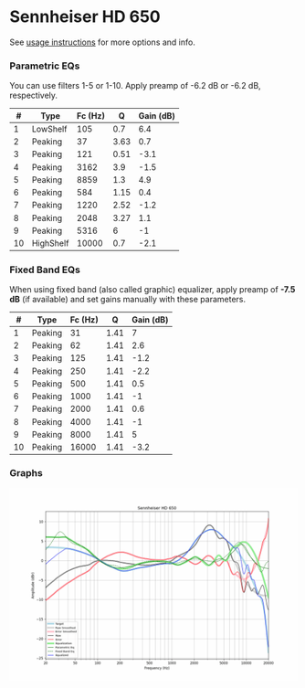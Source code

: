 # Sennheiser HD 650
See [usage instructions](https://github.com/jaakkopasanen/AutoEq#usage) for more options and info.

### Parametric EQs
You can use filters 1-5 or 1-10. Apply preamp of -6.2 dB or -6.2 dB, respectively.

|   # | Type      |   Fc (Hz) |    Q |   Gain (dB) |
|-----|-----------|-----------|------|-------------|
|   1 | LowShelf  |       105 | 0.7  |         6.4 |
|   2 | Peaking   |        37 | 3.63 |         0.7 |
|   3 | Peaking   |       121 | 0.51 |        -3.1 |
|   4 | Peaking   |      3162 | 3.9  |        -1.5 |
|   5 | Peaking   |      8859 | 1.3  |         4.9 |
|   6 | Peaking   |       584 | 1.15 |         0.4 |
|   7 | Peaking   |      1220 | 2.52 |        -1.2 |
|   8 | Peaking   |      2048 | 3.27 |         1.1 |
|   9 | Peaking   |      5316 | 6    |        -1   |
|  10 | HighShelf |     10000 | 0.7  |        -2.1 |

### Fixed Band EQs
When using fixed band (also called graphic) equalizer, apply preamp of **-7.5 dB** (if available) and set gains manually with these parameters.

|   # | Type    |   Fc (Hz) |    Q |   Gain (dB) |
|-----|---------|-----------|------|-------------|
|   1 | Peaking |        31 | 1.41 |         7   |
|   2 | Peaking |        62 | 1.41 |         2.6 |
|   3 | Peaking |       125 | 1.41 |        -1.2 |
|   4 | Peaking |       250 | 1.41 |        -2.2 |
|   5 | Peaking |       500 | 1.41 |         0.5 |
|   6 | Peaking |      1000 | 1.41 |        -1   |
|   7 | Peaking |      2000 | 1.41 |         0.6 |
|   8 | Peaking |      4000 | 1.41 |        -1   |
|   9 | Peaking |      8000 | 1.41 |         5   |
|  10 | Peaking |     16000 | 1.41 |        -3.2 |

### Graphs
![](./Sennheiser%20HD%20650.png)

